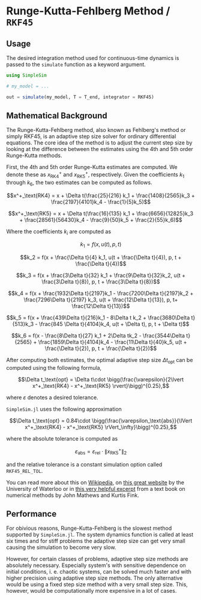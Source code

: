 # Runge-Kutta-Fehlberg Method / `RKF45`

## Usage

The desired integration method used for continuous-time dynamics is passed to the `simulate` function as a keyword argument.

```julia
using SimpleSim

# my_model = ...

out = simulate(my_model, T = T_end, integrator = RKF45)
```

## Mathematical Background

The Runge-Kutta-Fehlberg method, also known as Fehlberg's method or simply RKF45, is an adaptive step size solver for ordinary differential equations.
The core idea of the method is to adjust the current step size by looking at the difference between the estimates using the 4th and 5th order Runge-Kutta methods.

First, the 4th and 5th order Runge-Kutta estimates are computed. We denote these as $x^+_\text{RK4}$ and $x^+_\text{RK5}$, respectively. Given the coefficients $k_1$ through $k_6$, the two estimates can be computed as follows.

```math
x^+_\text{RK4} = x + \Delta t(\frac{25}{216} k_1 + \frac{1408}{2565}k_3 + \frac{2197}{4101}k_4 - \frac{1}{5}k_5)
```

```math
x^+_\text{RK5} = x + \Delta t(\frac{16}{135} k_1 + \frac{6656}{12825}k_3 + \frac{28561}{56430}k_4 - \frac{9}{50}k_5 + \frac{2}{55}k_6)
```

Where the coefficients $k_i$ are computed as

```math
k_1 = f(x, u(t), p, t)
```
```math
k_2 = f(x + \frac{\Delta t}{4} k_1, u(t + \frac{\Delta t}{4}), p, t + \frac{\Delta t}{4})
```
```math
k_3 = f(x + \frac{3\Delta t}{32} k_1 + \frac{9\Delta t}{32}k_2, u(t + \frac{3\Delta t}{8}), p, t + \frac{3\Delta t}{8})
```
```math
k_4 = f(x + \frac{1932\Delta t}{2197}k_1 - \frac{7200\Delta t}{2197}k_2 + \frac{7296\Delta t}{2197} k_3, u(t + \frac{12\Delta t}{13}), p, t+ \frac{12\Delta t}{13})
```
```math
k_5 = f(x + \frac{439\Delta t}{216}k_1 - 8\Delta t k_2 + \frac{3680\Delta t}{513}k_3 - \frac{845 \Delta t}{4104}k_4, u(t + \Delta t), p, t + \Delta t)
```
```math
k_6 = f(x - \frac{8\Delta t}{27} k_1 + 2\Delta tk_2 - \frac{3544\Delta t}{2565} + \frac{1859\Delta t}{4104}k_4 - \frac{11\Delta t}{40}k_5, u(t + \frac{\Delta t}{2}), p, t + \frac{\Delta t}{2})
```

After computing both estimates, the optimal adaptive step size $\Delta t_\text{opt}$ can be computed using the following formula,
```math
\Delta t_\text{opt} = \Delta t\cdot \bigg(\frac{\varepsilon}{2\lvert x^+_\text{RK4} - x^+_\text{RK5} \rvert}\bigg)^{0.25},
```
where $\varepsilon$ denotes a desired tolerance.

`SimpleSim.jl` uses the following approximation
```math
\Delta t_\text{opt} = 0.84\cdot \bigg(\frac{\varepsilon_\text{abs}}{\lVert x^+_\text{RK4} - x^+_\text{RK5} \rVert_\infty}\bigg)^{0.25},
```
where the absolute tolerance is computed as
```math
\varepsilon_\text{abs} = \varepsilon_\text{rel}\cdot \lVert x^+_\text{RK5}\rVert_2
```
and the relative tolerance is a constant simulation option called `RKF45_REL_TOL`.

You can read more about this on [Wikipedia](https://en.wikipedia.org/wiki/Runge–Kutta–Fehlberg_method), on [this great website](https://ece.uwaterloo.ca/~dwharder/NumericalAnalysis/14IVPs/rkf45/complete.html) by the University of Waterloo or in [this very helpful excerpt](https://maths.cnam.fr/IMG/pdf/RungeKuttaFehlbergProof.pdf) from a text book on numerical methods by John Mathews and Kurtis Fink.

## Performance

For obivious reasons, Runge-Kutta-Fehlberg is the slowest method supported by `SimpleSim.jl`.
The system dynamics function is called at least six times and for stiff problems the adaptive step size can get very small causing the simulation to become very slow.

However, for certain classes of problems, adaptive step size methods are absolutely necessary. Especially system's with sensitive dependence on initial conditions, i. e. chaotic systems, can be solved much faster and with higher precision using adaptive step size methods. The only alternative would be using a fixed step size method with a very small step size. This, however, would be computationally more expensive in a lot of cases.
